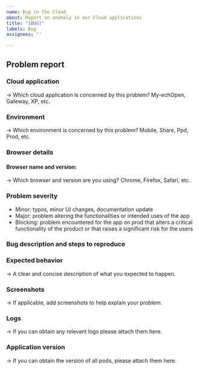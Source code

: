 ```yaml
---
name: Bug in the Cloud
about: Report an anomaly in our Cloud applications
title: "[BUG]"
labels: Bug
assignees: ''

---
```

## Problem report

### Cloud application

 -> Which cloud application is concerned by this problem? My-echOpen, Gateway, XP, etc.

### Environment

 -> Which environment is concerned by this problem? Mobile, Share, Ppd, Prod, etc.

### Browser details
#### Browser name and version:

 -> Which browser and version are you using? Chrome, Firefox, Safari, etc.

### Problem severity
* Minor: typos, minor UI changes, documentation update
* Major: problem altering the functionalities or intended uses of the app
* Blocking: problem encountered for the app on prod that alters a critical functionality of the product or that raises a significant risk for the users

### Bug description and steps to reproduce


### Expected behavior
 -> A clear and concise description of what you expected to happen.

### Screenshots
 -> If applicable, add screenshots to help explain your problem.

### Logs

 -> If you can obtain any relevant logs please attach them here.


### Application version

 -> If you can obtain the version of all pods, please attach them here.
